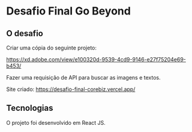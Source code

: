 # Desafio Final Go Beyond

## O desafio

Criar uma cópia do seguinte projeto:

https://xd.adobe.com/view/e100320d-9539-4cd9-9146-e27f75204e69-b453/

Fazer uma requisição de API para buscar as imagens e textos.

Site criado: https://desafio-final-corebiz.vercel.app/

## Tecnologias

O projeto foi desenvolvido em React JS.
